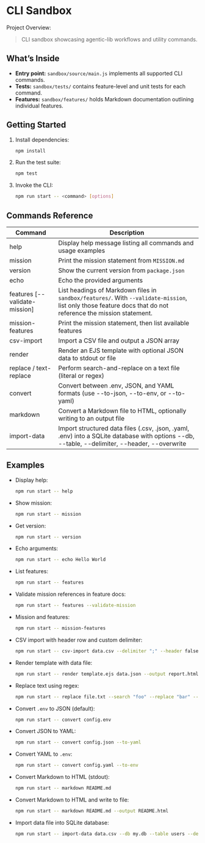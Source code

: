 # CLI Sandbox

Project Overview:

> CLI sandbox showcasing agentic-lib workflows and utility commands.

## What’s Inside

- **Entry point:** `sandbox/source/main.js` implements all supported CLI commands.
- **Tests:** `sandbox/tests/` contains feature-level and unit tests for each command.
- **Features:** `sandbox/features/` holds Markdown documentation outlining individual features.

## Getting Started

1. Install dependencies:
   ```bash
   npm install
   ```
2. Run the test suite:
   ```bash
   npm test
   ```
3. Invoke the CLI:
   ```bash
   npm run start -- <command> [options]
   ```

## Commands Reference

| Command                        | Description                                                                                                                      |
|--------------------------------|----------------------------------------------------------------------------------------------------------------------------------|
| help                           | Display help message listing all commands and usage examples                                                                     |
| mission                        | Print the mission statement from `MISSION.md`                                                                                      |
| version                        | Show the current version from `package.json`                                                                                      |
| echo                           | Echo the provided arguments                                                                                                       |
| features [--validate-mission]  | List headings of Markdown files in `sandbox/features/`. With `--validate-mission`, list only those feature docs that do not reference the mission statement. |
| mission-features               | Print the mission statement, then list available features                                                                         |
| csv-import                     | Import a CSV file and output a JSON array                                                                                         |
| render                         | Render an EJS template with optional JSON data to stdout or file                                                                  |
| replace / text-replace         | Perform search-and-replace on a text file (literal or regex)                                                                      |
| convert                        | Convert between .env, JSON, and YAML formats (use --to-json, --to-env, or --to-yaml)                                             |
| markdown                       | Convert a Markdown file to HTML, optionally writing to an output file                                                             |
| import-data                    | Import structured data files (.csv, .json, .yaml, .env) into a SQLite database with options --db, --table, --delimiter, --header, --overwrite |

## Examples

- Display help:
  ```bash
  npm run start -- help
  ```
- Show mission:
  ```bash
  npm run start -- mission
  ```
- Get version:
  ```bash
  npm run start -- version
  ```
- Echo arguments:
  ```bash
  npm run start -- echo Hello World
  ```
- List features:
  ```bash
  npm run start -- features
  ```
- Validate mission references in feature docs:
  ```bash
  npm run start -- features --validate-mission
  ```
- Mission and features:
  ```bash
  npm run start -- mission-features
  ```
- CSV import with header row and custom delimiter:
  ```bash
  npm run start -- csv-import data.csv --delimiter ";" --header false --output out.json
  ```
- Render template with data file:
  ```bash
  npm run start -- render template.ejs data.json --output report.html
  ```
- Replace text using regex:
  ```bash
  npm run start -- replace file.txt --search "foo" --replace "bar" --regex --flags gi
  ```
- Convert `.env` to JSON (default):
  ```bash
  npm run start -- convert config.env
  ```
- Convert JSON to YAML:
  ```bash
  npm run start -- convert config.json --to-yaml
  ```
- Convert YAML to `.env`:
  ```bash
  npm run start -- convert config.yaml --to-env
  ```
- Convert Markdown to HTML (stdout):
  ```bash
  npm run start -- markdown README.md
  ```
- Convert Markdown to HTML and write to file:
  ```bash
  npm run start -- markdown README.md --output README.html
  ```
- Import data file into SQLite database:
  ```bash
  npm run start -- import-data data.csv --db my.db --table users --delimiter ";" --header false --overwrite
  ```
